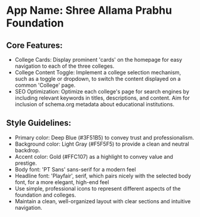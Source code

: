 # **App Name**: Shree Allama Prabhu Foundation

## Core Features:

- College Cards: Display prominent 'cards' on the homepage for easy navigation to each of the three colleges.
- College Content Toggle: Implement a college selection mechanism, such as a toggle or dropdown, to switch the content displayed on a common 'College' page.
- SEO Optimization: Optimize each college's page for search engines by including relevant keywords in titles, descriptions, and content. Aim for inclusion of schema.org metadata about educational institutions.

## Style Guidelines:

- Primary color: Deep Blue (#3F51B5) to convey trust and professionalism.
- Background color: Light Gray (#F5F5F5) to provide a clean and neutral backdrop.
- Accent color: Gold (#FFC107) as a highlight to convey value and prestige.
- Body font: 'PT Sans' sans-serif for a modern feel
- Headline font: 'Playfair', serif, which pairs nicely with the selected body font, for a more elegant, high-end feel
- Use simple, professional icons to represent different aspects of the foundation and colleges.
- Maintain a clean, well-organized layout with clear sections and intuitive navigation.